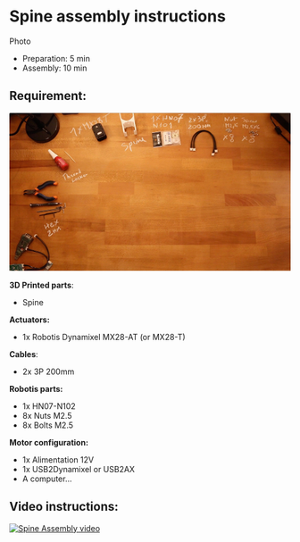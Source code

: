 # Spine assembly instructions

Photo

- Preparation: 5 min
- Assembly: 10 min

## Requirement:
![Spine Assembly](../img/spine_assembly_instructions.jpg)

**3D Printed parts**:
- Spine

**Actuators:**
- 1x Robotis Dynamixel MX28-AT (or MX28-T)

**Cables**:
- 2x 3P 200mm


**Robotis parts:**
- 1x HN07-N102
- 8x Nuts M2.5
- 8x Bolts M2.5

**Motor configuration:**
- 1x Alimentation 12V
- 1x USB2Dynamixel or USB2AX
- A computer...



## Video instructions:

[![Spine Assembly video](http://img.youtube.com/vi/LXktU4MTITE/0.jpg)](http://youtu.be/LXktU4MTITE)
